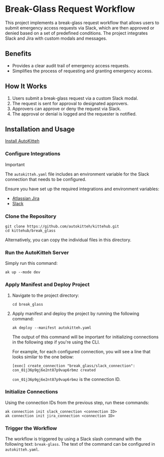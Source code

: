 
# Break-Glass Request Workflow

This project implements a break-glass request workflow that allows users to submit emergency access requests via Slack, which are then approved or denied based on a set of predefined conditions. The project integrates Slack and Jira with custom modals and messages.

## Benefits

- Provides a clear audit trail of emergency access requests.
- Simplifies the process of requesting and granting emergency access.

## How It Works

1. Users submit a break-glass request via a custom Slack modal.
2. The request is sent for approval to designated approvers.
3. Approvers can approve or deny the request via Slack.
4. The approval or denial is logged and the requester is notified.

## Installation and Usage 

[Install AutoKitteh](https://docs.autokitteh.com/get_started/install)

### Configure Integrations

> [!IMPORTANT]
> The `autokitteh.yaml` file includes an environment variable for the Slack connection that needs to be configured.

Ensure you have set up the required integrations and environment variables:

- [Atlassian Jira](https://docs.autokitteh.com/integrations/atlassian)
- [Slack](https://docs.autokitteh.com/integrations/slack)

### Clone the Repository

```shell
git clone https://github.com/autokitteh/kittehub.git
cd kittehub/break_glass
```
Alternatively, you can copy the individual files in this directory.

### Run the AutoKitteh Server

Simply run this command:

```shell
ak up --mode dev
```

### Apply Manifest and Deploy Project

1. Navigate to the project directory:

   ```shell
   cd break_glass
   ```

2. Apply manifest and deploy the project by running the following command:

   ```shell
   ak deploy --manifest autokitteh.yaml
   ```

   The output of this command will be important for initializing connections in the following step if you're using the CLI.

   For example, for each configured connection, you will see a line that looks similar to the one below:

   ```shell
   [exec] create_connection "break_glass/slack_connection": con_01j36p9gj6e2nt87p9vap6rbmz created
   ```

   `con_01j36p9gj6e2nt87p9vap6rbmz` is the connection ID.

### Initialize Connections

Using the connection IDs from the previous step, run these commands:

```shell
ak connection init slack_connection <connection ID>
ak connection init jira_connection <connection ID>
```

### Trigger the Workflow

The workflow is triggered by using a Slack slash command with the following text: `break-glass`. The text of the command can be configured in `autokitteh.yaml`.
